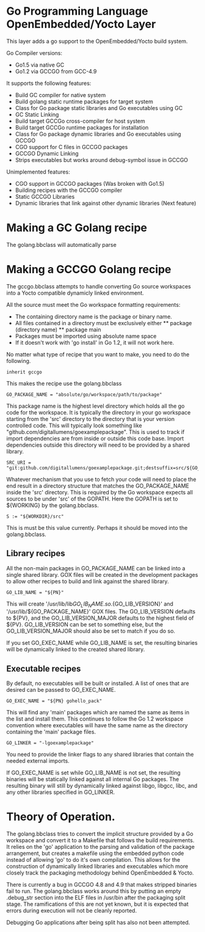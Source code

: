 # Go Programming Language OpenEmbedded/Yocto Layer

This layer adds a go support to the OpenEmbedded/Yocto build system.

Go Compiler versions:
* Go1.5 via native GC
* Go1.2 via GCCGO from GCC-4.9

It supports the following features:
* Build GC compiler for native system
* Build golang static runtime packages for target system
* Class for Go package static libraries and Go executables using GC
* GC Static Linking
* Build target GCCGo cross-compiler for host system
* Build target GCCGo runtime packages for installation
* Class for Go package dynamic libraries and Go executables using GCCGO
* CGO support for C files in GCCGO packages
* GCCGO Dynamic Linking
* Strips executables but works around debug-symbol issue in GCCGO

Unimplemented features:
* CGO support in GCCGO packages (Was broken with Go1.5)
* Building recipes with the GCCGO compiler
* Static GCCGO Libraries
* Dynamic libraries that link against other dynamic libraries (Next feature)

# Making a GC Golang recipe
The golang.bbclass will automatically parse

# Making a GCCGO Golang recipe

The gccgo.bbclass attempts to handle converting Go source workspaces
into a Yocto compatible dynamicly linked environment.

All the source must meet the Go workspace formatting requirements:
* The containing directory name is the package or binary name.
* All files contained in a directory must be exclusively either
** package (directory name)
** package main
* Packages must be imported using absolute name space
* If it doesn't work with 'go install' in Go 1.2, it will not work here.

No matter what type of recipe that you want to make, you need to do
the following.

    inherit gccgo

This makes the recipe use the golang.bbclass

    GO_PACKAGE_NAME = "absolute/go/workspace/path/to/package"

This package name is the highest level directory which holds all the
go code for the workspace. It is typically the directory in your go
workspace starting from the 'src' directory to the directory that is
your version controlled code. This will typically look something like
"github.com/digitallumens/goexamplepackage". This is used to track if
import dependencies are from inside or outside this code base. Import
dependencies outside this directory will need to be provided by a
shared library.

    SRC_URI = "git:github.com/digitallumens/goexamplepackage.git;destsuffix=src/${GO_PACKAGE_NAME}"

Whatever mechanism that you use to fetch your code will need to place
the end result in a directory structure that matches the
GO_PACKAGE_NAME inside the 'src' directory. This is required by the Go
workspace expects all sources to be under 'src' of the GOPATH. Here
the GOPATH is set to ${WORKING} by the golang.bbclass.

    S := "${WORKDIR}/src"

This is must be this value currently. Perhaps it should be moved into
the golang.bbclass.

## Library recipes

All the non-main packages in GO_PACKAGE_NAME can be linked into a
single shared library. GOX files will be created in the development
packages to allow other recipes to build and link against the shared
library.

    GO_LIB_NAME = "${PN}"

This will create '/usr/lib/lib${GO_LIB_NAME}.so.${GO_LIB_VERSION}' and
'/usr/lib/${GO_PACKAGE_NAME}' GOX files. The GO_LIB_VERSION defaults
to ${PV}, and the GO_LIB_VERSION_MAJOR defaults to the highest field
of ${PV}. GO_LIB_VERSION can be set to something else, but the
GO_LIB_VERSION_MAJOR should also be set to match if you do so.

If you set GO_EXEC_NAME while GO_LIB_NAME is set, the resulting
binaries will be dynamically linked to the created shared library.

## Executable recipes

By default, no executables will be built or installed. A list of ones
that are desired can be passed to GO_EXEC_NAME.

    GO_EXEC_NAME = "${PN} gohello_pack"

This will find any 'main' packages which are named the same as items
in the list and install them. This continues to follow the Go 1.2
workspace convention where executables will have the same name as the
directory containing the 'main' package files.

    GO_LINKER = "-lgoexamplepackage"

You need to provide the linker flags to any shared libraries that
contain the needed external imports.

If GO_EXEC_NAME is set while GO_LIB_NAME is not set, the resulting
binaries will be statically linked against all internal Go
packages. The resulting binary will still by dynamically linked
against libgo, libgcc, libc, and any other libraries specified in
GO_LINKER.

# Theory of Operation.

The golang.bbclass tries to convert the implicit structure provided by
a Go workspace and convert it to a Makefile that follows the build
requirements. It relies on the 'go' application to the parsing and
validation of the package arrangement, but creates a makefile using
the embedded python code instead of allowing 'go' to do it's own
compilation. This allows for the construction of dynamically linked
libraries and executables which more closely track the packaging
methodology behind OpenEmbedded & Yocto.

There is currently a bug in GCCGO 4.8 and 4.9 that makes stripped
binaries fail to run. The golang.bbclass works around this by putting
an empty .debug_str section into the ELF files in /usr/bin after the
packaging split stage. The ramifications of this are not yet known,
but it is expected that errors during execution will not be cleanly
reported.

Debugging Go applications after being split has also not been
attempted.
